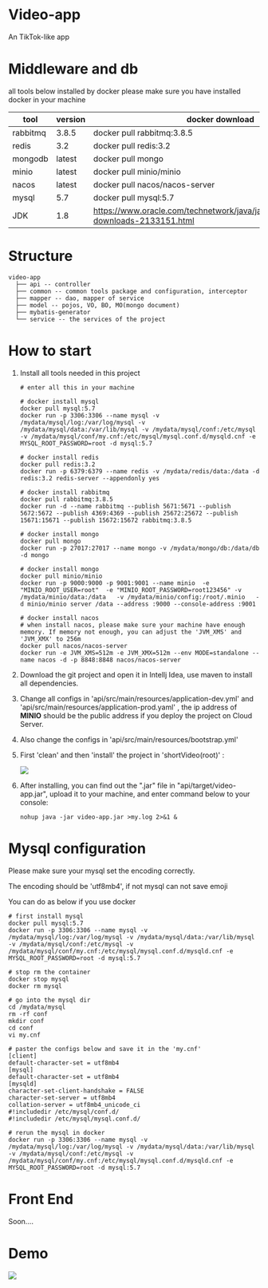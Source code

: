 # Video-app

An TikTok-like app


# Middleware and db

all tools below installed by docker
please make sure you have installed docker in your machine

| tool     | version | docker download                                              |
| -------- | ------- | ------------------------------------------------------------ |
| rabbitmq | 3.8.5   | docker pull rabbitmq:3.8.5                                   |
| redis    | 3.2     | docker pull redis:3.2                                        |
| mongodb  | latest  | docker pull mongo                                            |
| minio    | latest  | docker pull minio/minio                                      |
| nacos    | latest  | docker pull nacos/nacos-server                               |
| mysql    | 5.7     | docker pull mysql:5.7                                        |
| JDK      | 1.8     | https://www.oracle.com/technetwork/java/javase/downloads/jdk8-downloads-2133151.html |

# Structure

```
video-app
  ├── api -- controller
  ├── common -- common tools package and configuration, interceptor
  ├── mapper -- dao, mapper of service
  ├── model -- pojos, VO, BO, MO(mongo document)
  ├── mybatis-generator
  └── service -- the services of the project
```



# How to start

1. Install all tools needed in this project

   ```shell
   # enter all this in your machine
   
   # docker install mysql
   docker pull mysql:5.7
   docker run -p 3306:3306 --name mysql -v /mydata/mysql/log:/var/log/mysql -v /mydata/mysql/data:/var/lib/mysql -v /mydata/mysql/conf:/etc/mysql -v /mydata/mysql/conf/my.cnf:/etc/mysql/mysql.conf.d/mysqld.cnf -e MYSQL_ROOT_PASSWORD=root -d mysql:5.7
   
   # docker install redis
   docker pull redis:3.2
   docker run -p 6379:6379 --name redis -v /mydata/redis/data:/data -d redis:3.2 redis-server --appendonly yes
   
   # docker install rabbitmq
   docker pull rabbitmq:3.8.5
   docker run -d --name rabbitmq --publish 5671:5671 --publish 5672:5672 --publish 4369:4369 --publish 25672:25672 --publish 15671:15671 --publish 15672:15672 rabbitmq:3.8.5
   
   # docker install mongo
   docker pull mongo
   docker run -p 27017:27017 --name mongo -v /mydata/mongo/db:/data/db -d mongo
   
   # docker install mongo
   docker pull minio/minio
   docker run -p 9000:9000 -p 9001:9001 --name minio  -e "MINIO_ROOT_USER=root"  -e "MINIO_ROOT_PASSWORD=root123456" -v /mydata/minio/data:/data   -v /mydata/minio/config:/root/.minio   -d minio/minio server /data --address :9000 --console-address :9001
   
   # docker install nacos
   # when install nacos, please make sure your machine have enough memory. If memory not enough, you can adjust the 'JVM_XMS' and 'JVM_XMX' to 256m
   docker pull nacos/nacos-server
   docker run -e JVM_XMS=512m -e JVM_XMX=512m --env MODE=standalone --name nacos -d -p 8848:8848 nacos/nacos-server
   ```

2. Download the git project and open it in Intellj Idea, use maven to install all dependencies.

3. Change all configs in 'api/src/main/resources/application-dev.yml' and 'api/src/main/resources/application-prod.yaml' , the ip address of **MINIO** should be the public address if you deploy the project on Cloud Server.

4. Also change the configs in 'api/src/main/resources/bootstrap.yml'

5. First 'clean' and then 'install' the project in 'shortVideo(root)' :

   ![](http://8.209.98.139:9000/video-app/asdasasd.png)

6. After installing, you can find out the ".jar" file in "api/target/video-app.jar", upload it to your machine, and enter command below to your console:

   ```shell
   nohup java -jar video-app.jar >my.log 2>&1 &
   ```



# Mysql configuration

Please make sure your mysql set the encoding correctly. 

The encoding should be 'utf8mb4', if not mysql can not save emoji

You can do as below if you use docker

```shell
# first install mysql
docker pull mysql:5.7
docker run -p 3306:3306 --name mysql -v /mydata/mysql/log:/var/log/mysql -v /mydata/mysql/data:/var/lib/mysql -v /mydata/mysql/conf:/etc/mysql -v /mydata/mysql/conf/my.cnf:/etc/mysql/mysql.conf.d/mysqld.cnf -e MYSQL_ROOT_PASSWORD=root -d mysql:5.7

# stop rm the container
docker stop mysql
docker rm mysql

# go into the mysql dir
cd /mydata/mysql
rm -rf conf
mkdir conf
cd conf
vi my.cnf

# paster the configs below and save it in the 'my.cnf'
[client]
default-character-set = utf8mb4
[mysql]
default-character-set = utf8mb4
[mysqld]
character-set-client-handshake = FALSE
character-set-server = utf8mb4
collation-server = utf8mb4_unicode_ci
#!includedir /etc/mysql/conf.d/
#!includedir /etc/mysql/mysql.conf.d/

# rerun the mysql in docker
docker run -p 3306:3306 --name mysql -v /mydata/mysql/log:/var/log/mysql -v /mydata/mysql/data:/var/lib/mysql -v /mydata/mysql/conf:/etc/mysql -v /mydata/mysql/conf/my.cnf:/etc/mysql/mysql.conf.d/mysqld.cnf -e MYSQL_ROOT_PASSWORD=root -d mysql:5.7
```



# Front End

Soon....



# Demo

![](http://8.209.98.139:9000/video-app/sedvt-4qxno.gif)
